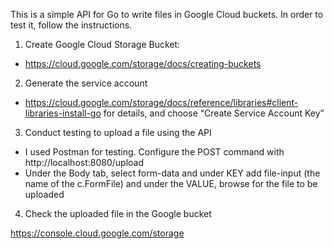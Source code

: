 This is a simple API for Go to write files in Google Cloud buckets. In order to test it, follow the instructions.

1. Create Google Cloud Storage Bucket:

- https://cloud.google.com/storage/docs/creating-buckets

2. Generate the service account

- https://cloud.google.com/storage/docs/reference/libraries#client-libraries-install-go for details, and choose “Create Service Account Key”

3. Conduct testing to upload a file using the API

- I used Postman for testing. Configure the POST command with http://localhost:8080/upload
- Under the Body tab, select form-data and under KEY add file-input (the name of the c.FormFile) and under the VALUE, browse for the file to be uploaded

4. Check the uploaded file in the Google bucket

https://console.cloud.google.com/storage 